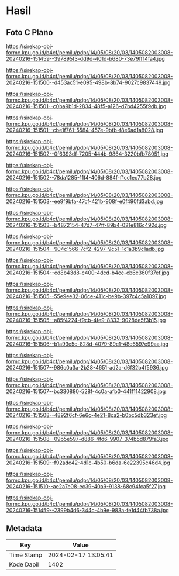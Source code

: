 # Hasil

## Foto C Plano

https://sirekap-obj-formc.kpu.go.id/b4cf/pemilu/pdpr/14/05/08/20/03/1405082003008-20240216-151459--397895f3-dd9d-401d-b680-73e79ff14fa4.jpg

https://sirekap-obj-formc.kpu.go.id/b4cf/pemilu/pdpr/14/05/08/20/03/1405082003008-20240216-151500--d453ac51-e095-498b-8b74-9027c9837449.jpg

https://sirekap-obj-formc.kpu.go.id/b4cf/pemilu/pdpr/14/05/08/20/03/1405082003008-20240216-151501--c0ba9b1d-2834-48f5-a126-d7bd4255f9db.jpg

https://sirekap-obj-formc.kpu.go.id/b4cf/pemilu/pdpr/14/05/08/20/03/1405082003008-20240216-151501--cbe1f761-5584-457e-9bfb-f8e6ad1a8028.jpg

https://sirekap-obj-formc.kpu.go.id/b4cf/pemilu/pdpr/14/05/08/20/03/1405082003008-20240216-151502--0f6393df-7205-444b-9864-3220bfb78051.jpg

https://sirekap-obj-formc.kpu.go.id/b4cf/pemilu/pdpr/14/05/08/20/03/1405082003008-20240216-151502--78da1285-11f4-406d-884f-f1cc1ec77b28.jpg

https://sirekap-obj-formc.kpu.go.id/b4cf/pemilu/pdpr/14/05/08/20/03/1405082003008-20240216-151503--ee9f9bfa-47cf-421b-908f-e0f490fd3abd.jpg

https://sirekap-obj-formc.kpu.go.id/b4cf/pemilu/pdpr/14/05/08/20/03/1405082003008-20240216-151503--b4872154-47d7-47ff-89b4-021e816c492d.jpg

https://sirekap-obj-formc.kpu.go.id/b4cf/pemilu/pdpr/14/05/08/20/03/1405082003008-20240216-151504--904c1566-7cf2-4297-9c51-1c1a3b9c1adb.jpg

https://sirekap-obj-formc.kpu.go.id/b4cf/pemilu/pdpr/14/05/08/20/03/1405082003008-20240216-151504--cd8b43d8-c400-4dcd-b4cc-cb6c360f37ef.jpg

https://sirekap-obj-formc.kpu.go.id/b4cf/pemilu/pdpr/14/05/08/20/03/1405082003008-20240216-151505--55e9ee32-06ce-411c-be9b-397c4c5a1097.jpg

https://sirekap-obj-formc.kpu.go.id/b4cf/pemilu/pdpr/14/05/08/20/03/1405082003008-20240216-151505--a85f4224-f9cb-4fe9-8333-9028de5f3b15.jpg

https://sirekap-obj-formc.kpu.go.id/b4cf/pemilu/pdpr/14/05/08/20/03/1405082003008-20240216-151506--b1a93e5c-828d-4079-89c1-48e6597e99aa.jpg

https://sirekap-obj-formc.kpu.go.id/b4cf/pemilu/pdpr/14/05/08/20/03/1405082003008-20240216-151507--986c0a3a-2b28-4651-ad2a-d6f32b4f5936.jpg

https://sirekap-obj-formc.kpu.go.id/b4cf/pemilu/pdpr/14/05/08/20/03/1405082003008-20240216-151507--bc330880-528f-4c0a-afb0-441f11422908.jpg

https://sirekap-obj-formc.kpu.go.id/b4cf/pemilu/pdpr/14/05/08/20/03/1405082003008-20240216-151508--4892f6cf-6e6c-4e21-8ca2-b0bc5db323ef.jpg

https://sirekap-obj-formc.kpu.go.id/b4cf/pemilu/pdpr/14/05/08/20/03/1405082003008-20240216-151508--09b5e597-d886-4fd6-9907-374b5d879fa3.jpg

https://sirekap-obj-formc.kpu.go.id/b4cf/pemilu/pdpr/14/05/08/20/03/1405082003008-20240216-151509--f92adc42-4d1c-4b50-b6da-6e22395c46d4.jpg

https://sirekap-obj-formc.kpu.go.id/b4cf/pemilu/pdpr/14/05/08/20/03/1405082003008-20240216-151510--ae2a7e08-ec39-40a9-9138-68c94fca5f27.jpg

https://sirekap-obj-formc.kpu.go.id/b4cf/pemilu/pdpr/14/05/08/20/03/1405082003008-20240216-151459--2399b4d6-344c-4b9e-983a-fe1d44fb738a.jpg


## Metadata

| Key        | Value               |
| ---------- | ------------------- |
| Time Stamp | 2024-02-17 13:05:41 |
| Kode Dapil | 1402                |



